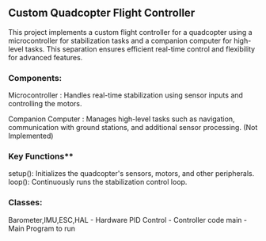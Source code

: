 ## Custom Quadcopter Flight Controller

This project implements a custom flight controller for a quadcopter using a microcontroller for stabilization tasks and a companion computer for high-level tasks. This separation ensures efficient real-time control and flexibility for advanced features.

### Components:

Microcontroller : Handles real-time stabilization using sensor inputs and controlling the motors.

Companion Computer : Manages high-level tasks such as navigation, communication with ground stations, and additional sensor processing. (Not Implemented)

### Key Functions**
setup(): Initializes the quadcopter's sensors, motors, and other peripherals.
loop(): Continuously runs the stabilization control loop.

### Classes:
Barometer,IMU,ESC,HAL - Hardware 
PID Control - Controller code 
main - Main Program to run
